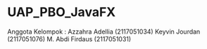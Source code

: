 # UAP_PBO_JavaFX

Anggota Kelompok :
Azzahra Adellia (2117051034)
Keyvin Jourdan  (2117051076)
M. Abdi Firdaus (2117051031)
